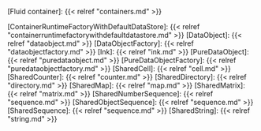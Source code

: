 <!-- Links -->

<!-- Concepts -->

[Fluid container]: {{< relref "containers.md" >}}

<!-- Classes and interfaces -->

[ContainerRuntimeFactoryWithDefaultDataStore]: {{< relref "containerruntimefactorywithdefaultdatastore.md" >}}
[DataObject]: {{< relref "dataobject.md" >}}
[DataObjectFactory]: {{< relref "dataobjectfactory.md" >}}
[Ink]: {{< relref "ink.md" >}}
[PureDataObject]: {{< relref "puredataobject.md" >}}
[PureDataObjectFactory]: {{< relref "puredataobjectfactory.md" >}}
[SharedCell]: {{< relref "cell.md" >}}
[SharedCounter]: {{< relref "counter.md" >}}
[SharedDirectory]: {{< relref "directory.md" >}}
[SharedMap]: {{< relref "map.md" >}}
[SharedMatrix]: {{< relref "matrix.md" >}}
[SharedNumberSequence]: {{< relref "sequence.md" >}}
[SharedObjectSequence]: {{< relref "sequence.md" >}}
[SharedSequence]: {{< relref "sequence.md" >}}
[SharedString]: {{< relref "string.md" >}}
